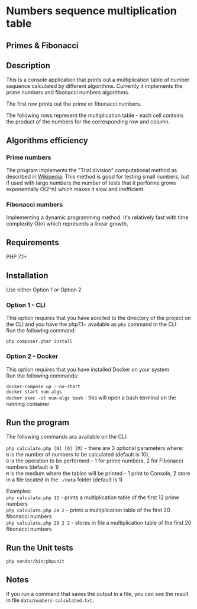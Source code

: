 # Numbers sequence multiplication table 
## Primes & Fibonacci

## Description
This is a console application that prints out a multiplication table of number sequence calculated by different algorithms. 
Currently it implements the prime numbers and fibonacci numbers algorithms.  
  
The first row prints out the prime or fibonacci numbers.
  
The following rows represent the multiplication table - each cell contains the product of the numbers for the corresponding row and column.  

## Algorithms efficiency
### Prime numbers
The program implements the "Trial division" computational method as described in [Wikipedia](https://en.wikipedia.org/wiki/Prime_number#Trial_division). 
This method is good for testing small numbers, but if used with large numbers the number of tests that it performs grows exponentially O(2^n) which makes it slow and inefficient. 
### Fibonacci numbers
Implementing a dynamic programming method. It's relatively fast with time complexity O(n) which represents a linear growth,
## Requirements
PHP 7.1+

## Installation
Use either Option 1 or Option 2  
### Option 1 - CLI
This option requires that you have scrolled to the directory of the project on the CLI and you have the php7.1+ available as `php` command in the CLI  
Run the following command: 
 
 `php composer.phar install`
 
### Option 2 - Docker
This option requires that you have installed Docker on your system  
Run the following commands: 
  
`docker-compose up --no-start`  
`docker start num-algs`  
`docker exec -it num-algs bash` - this will open a bash terminal on the running container
  
## Run the program
The following commands ara available on the CLI:  
  
`php calculate.php [N] [O] [M]` - there are 3 optional parameters where:   
`N` is the number of numbers to be calculated (default is 10),  
`O` is the operation to be performed - 1 for prime numbers, 2 for Fibonacci numbers (default is 1)  
`M` is the medium where the tables will be printed - 1 print to Console, 2 store in a file located in the `./data` folder (default is 1)  
  
Examples:   
`php calculate.php 12` - prints a multiplication table of the first 12 prime numbers  
`php calculate.php 20 2` - prints a multiplication table of the first 20 fibonacci numbers  
`php calculate.php 20 2 2` - stores in file a multiplication table of the first 20 fibonacci numbers

## Run the Unit tests

`php vendor/bin/phpunit`

## Notes
If you run a command that saves the output in a file, you can see the result in file `data/numbers-calculated.txt`.
